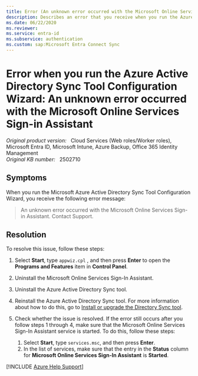 ```yaml
---
title: Error (An unknown error occurred with the Microsoft Online Services Sign-in Assistant) when you run the Azure Active Directory Sync Tool Configuration Wizard
description: Describes an error that you receive when you run the Azure Active Directory Sync Tool Configuration Wizard. Provides a resolution.
ms.date: 06/22/2020
ms.reviewer: 
ms.service: entra-id
ms.subservice: authentication
ms.custom: sap:Microsoft Entra Connect Sync
---
```

# Error when you run the Azure Active Directory Sync Tool Configuration Wizard: An unknown error occurred with the Microsoft Online Services Sign-in Assistant

_Original product version:_ &nbsp; Cloud Services (Web roles/Worker roles), Microsoft Entra ID, Microsoft Intune, Azure Backup, Office 365 Identity Management  
_Original KB number:_ &nbsp; 2502710

## Symptoms

When you run the Microsoft Azure Active Directory Sync Tool Configuration Wizard, you receive the following error message:

> An unknown error occurred with the Microsoft Online Services Sign-in Assistant. Contact Support.

## Resolution

To resolve this issue, follow these steps:

1. Select **Start**, type `appwiz.cpl` , and then press **Enter** to open the **Programs and Features** item in **Control Panel**.
2. Uninstall the Microsoft Online Services Sign-In Assistant.
3. Uninstall the Azure Active Directory Sync tool.
4. Reinstall the Azure Active Directory Sync tool. For more information about how to do this, go to [Install or upgrade the Directory Sync tool](https://technet.microsoft.com/library/jj151800.aspx).
5. Check whether the issue is resolved. If the error still occurs after you follow steps 1 through 4, make sure that the Microsoft Online Services Sign-In Assistant service is started. To do this, follow these steps:

   1. Select **Start**, type `services.msc`, and then press **Enter**.
   2. In the list of services, make sure that the entry in the **Status** column for **Microsoft Online Services Sign-In Assistant** is **Started**.

[!INCLUDE [Azure Help Support](../../../includes/azure-help-support.md)]
